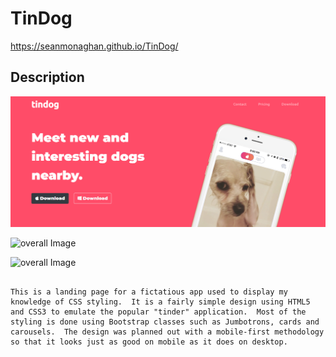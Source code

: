 # TinDog

https://seanmonaghan.github.io/TinDog/

## Description

![overall Image](images/snip.PNG)

![overall Image](images/sniptwoG)

![overall Image](images/snipthree)

```

This is a landing page for a fictatious app used to display my knowledge of CSS styling.  It is a fairly simple design using HTML5 and CSS3 to emulate the popular "tinder" application.  Most of the styling is done using Bootstrap classes such as Jumbotrons, cards and carousels.  The design was planned out with a mobile-first methodology so that it looks just as good on mobile as it does on desktop.  

```
